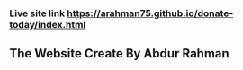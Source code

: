 ### Live site link https://arahman75.github.io/donate-today/index.html
## The Website Create By Abdur Rahman